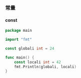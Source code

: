 ### 常量

#### const
```go
package main

import "fmt"

const globali int = 24

func main() {
    const locali int = 42
    fmt.Println(globali, locali)
}
```